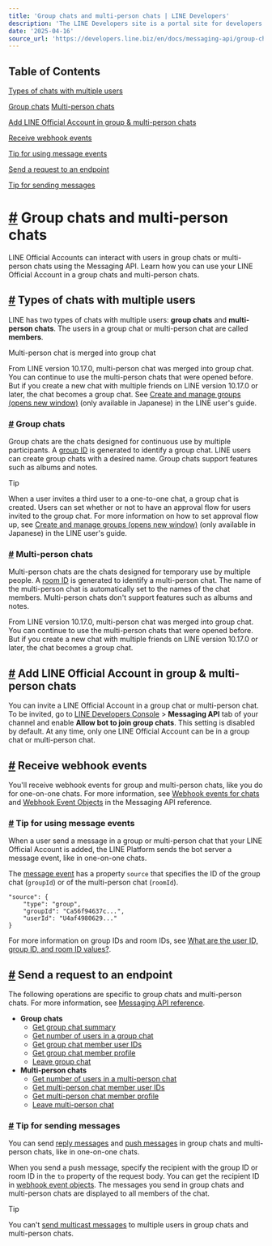 ```yaml
---
title: 'Group chats and multi-person chats | LINE Developers'
description: 'The LINE Developers site is a portal site for developers. It contains documents and tools that will help you use our various developer products. Creating LINE Login and Messaging API applications and services has never been easier!'
date: '2025-04-16'
source_url: 'https://developers.line.biz/en/docs/messaging-api/group-chats/'
---
```


## Table of Contents

[Types of chats with multiple users](#group-chat-types)

[Group chats](#group) [Multi-person chats](#room)

[Add LINE Official Account in group & multi-person chats](#add-bot-group-room)

[Receive webhook events](#receiving-webhook-events)

[Tip for using message events](#tip-for-using-message-events)

[Send a request to an endpoint](#sending-request-to-endpoint)

[Tip for sending messages](#tip-for-sending-messages)

# [#](#page-title) Group chats and multi-person chats

LINE Official Accounts can interact with users in group chats or multi-person chats using the Messaging API. Learn how you can use your LINE Official Account in a group chats and multi-person chats.

## [#](#group-chat-types) Types of chats with multiple users

LINE has two types of chats with multiple users: **group chats** and **multi-person chats**. The users in a group chat or multi-person chat are called **members**.

Multi-person chat is merged into group chat

From LINE version 10.17.0, multi-person chat was merged into group chat. You can continue to use the multi-person chats that were opened before. But if you create a new chat with multiple friends on LINE version 10.17.0 or later, the chat becomes a group chat. See [Create and manage groups (opens new window)](https://guide.line.me/ja/friends-and-groups/create-groups.html) (only available in Japanese) in the LINE user's guide.

### [#](#group) Group chats

Group chats are the chats designed for continuous use by multiple participants. A [group ID](../../../en/glossary.md#group-id) is generated to identify a group chat. LINE users can create group chats with a desired name. Group chats support features such as albums and notes.

Tip

When a user invites a third user to a one-to-one chat, a group chat is created. Users can set whether or not to have an approval flow for users invited to the group chat. For more information on how to set approval flow up, see [Create and manage groups (opens new window)](https://guide.line.me/ja/friends-and-groups/create-groups.html) (only available in Japanese) in the LINE user's guide.

### [#](#room) Multi-person chats

Multi-person chats are the chats designed for temporary use by multiple people. A [room ID](../../../en/glossary.md#room-id) is generated to identify a multi-person chat. The name of the multi-person chat is automatically set to the names of the chat members. Multi-person chats don't support features such as albums and notes.

From LINE version 10.17.0, multi-person chat was merged into group chat. You can continue to use the multi-person chats that were opened before. But if you create a new chat with multiple friends on LINE version 10.17.0 or later, the chat becomes a group chat.

## [#](#add-bot-group-room) Add LINE Official Account in group & multi-person chats

You can invite a LINE Official Account in a group chat or multi-person chat. To be invited, go to [LINE Developers Console](../../../console.md) > **Messaging API** tab of your channel and enable **Allow bot to join group chats**. This setting is disabled by default. At any time, only one LINE Official Account can be in a group chat or multi-person chat.

## [#](#receiving-webhook-events) Receive webhook events

You'll receive webhook events for group and multi-person chats, like you do for one-on-one chats. For more information, see [Webhook events for chats](../../../en/docs/messaging-api/receiving-messages.md#webhook-event-in-one-on-one-talk-or-group-chat) and [Webhook Event Objects](../../../en/reference/messaging-api.md#webhook-event-objects) in the Messaging API reference.

### [#](#tip-for-using-message-events) Tip for using message events

When a user send a message in a group or multi-person chat that your LINE Official Account is added, the LINE Platform sends the bot server a message event, like in one-on-one chats.

The [message event](../../../en/reference/messaging-api.md#message-event) has a property `source` that specifies the ID of the group chat (`groupId`) or of the multi-person chat (`roomId`).

```
"source": {
    "type": "group",
    "groupId": "Ca56f94637c...",
    "userId": "U4af4980629..."
}
```

For more information on group IDs and room IDs, see [What are the user ID, group ID, and room ID values?](../../../en/faq.md#what-are-userid-groupid-and-roomid).

## [#](#sending-request-to-endpoint) Send a request to an endpoint

The following operations are specific to group chats and multi-person chats. For more information, see [Messaging API reference](../../../en/reference/messaging-api.md).

- **Group chats**
  - [Get group chat summary](../../../en/reference/messaging-api.md#get-group-summary)
  - [Get number of users in a group chat](../../../en/reference/messaging-api.md#get-members-group-count)
  - [Get group chat member user IDs](../../../en/reference/messaging-api.md#get-group-member-user-ids)
  - [Get group chat member profile](../../../en/reference/messaging-api.md#get-group-member-profile)
  - [Leave group chat](../../../en/reference/messaging-api.md#leave-group)
- **Multi-person chats**
  - [Get number of users in a multi-person chat](../../../en/reference/messaging-api.md#get-members-room-count)
  - [Get multi-person chat member user IDs](../../../en/reference/messaging-api.md#get-room-member-user-ids)
  - [Get multi-person chat member profile](../../../en/reference/messaging-api.md#get-room-member-profile)
  - [Leave multi-person chat](../../../en/reference/messaging-api.md#leave-room)

### [#](#tip-for-sending-messages) Tip for sending messages

You can send [reply messages](../../../en/reference/messaging-api.md#send-reply-message) and [push messages](../../../en/reference/messaging-api.md#send-push-message) in group chats and multi-person chats, like in one-on-one chats.

When you send a push message, specify the recipient with the group ID or room ID in the `to` property of the request body. You can get the recipient ID in [webhook event objects](../../../en/reference/messaging-api.md#webhook-event-objects). The messages you send in group chats and multi-person chats are displayed to all members of the chat.

Tip

You can't [send multicast messages](../../../en/reference/messaging-api.md#send-multicast-message) to multiple users in group chats and multi-person chats.
